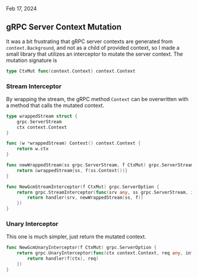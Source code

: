 Feb 17, 2024

## gRPC Server Context Mutation

It was a bit frustrating that gRPC server contexts are generated from `context.Background`, and not as a child of provided context, so I made a small library that utilizes an interceptor to mutate the server context. The mutation signature is

```go
type CtxMut func(context.Context) context.Context
```

### Stream Interceptor

By wrapping the stream, the gRPC method `Context` can be overwritten with a method that calls the mutated context.

```go
type wrappedStream struct {
	grpc.ServerStream
	ctx context.Context
}

func (w *wrappedStream) Context() context.Context {
	return w.ctx
}

func newWrappedStream(ss grpc.ServerStream, f CtxMut) grpc.ServerStream {
	return &wrappedStream{ss, f(ss.Context())}
}

func NewGcmStreamInterceptor(f CtxMut) grpc.ServerOption {
	return grpc.StreamInterceptor(func(srv any, ss grpc.ServerStream, info *grpc.StreamServerInfo, handler grpc.StreamHandler) error {
		return handler(srv, newWrappedStream(ss, f))
	})
}
```

### Unary Interceptor

This one is much simpler, just return the mutated context.

```go
func NewGcmUnaryInterceptor(f CtxMut) grpc.ServerOption {
	return grpc.UnaryInterceptor(func(ctx context.Context, req any, info *grpc.UnaryServerInfo, handler grpc.UnaryHandler) (resp any, err error) {
		return handler(f(ctx), req)
	})
}
```